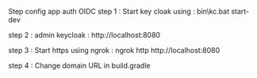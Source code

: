 Step config app auth OIDC
step 1 : Start key cloak using : bin\kc.bat start-dev

step 2 : admin keycloak : http://localhost:8080

step 3 : Start https using ngrok : ngrok http http://localhost:8080

step 4 : Change domain URL in build.gradle
